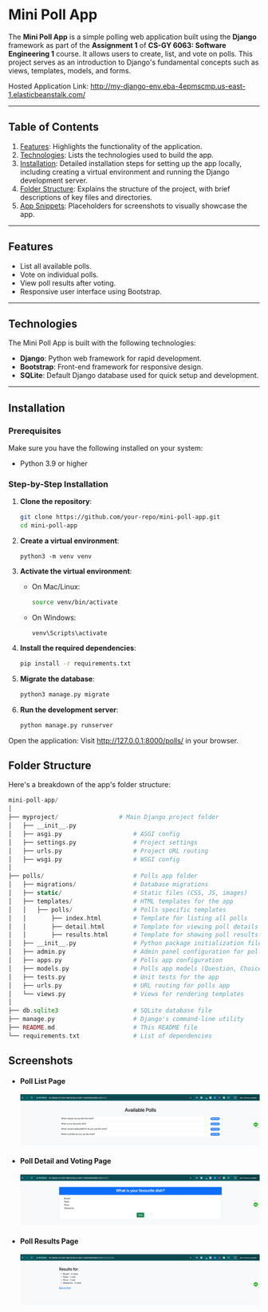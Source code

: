 # Mini Poll App
The **Mini Poll App** is a simple polling web application built using the **Django** framework as part of the **Assignment 1** of **CS-GY 6063: Software Engineering 1** course. It allows users to create, list, and vote on polls. This project serves as an introduction to Django's fundamental concepts such as views, templates, models, and forms.

Hosted Application Link: http://my-django-env.eba-4epmscmp.us-east-1.elasticbeanstalk.com/

---

## Table of Contents
1. [Features](#features): Highlights the functionality of the application.
2. [Technologies](#technologies): Lists the technologies used to build the app.
3. [Installation](#installation): Detailed installation steps for setting up the app locally, including creating a virtual environment and running the Django development server.
4. [Folder Structure](#folder-structure): Explains the structure of the project, with brief descriptions of key files and directories.
5. [App Snippets](#screenshots): Placeholders for screenshots to visually showcase the app.

---

## Features
- List all available polls.
- Vote on individual polls.
- View poll results after voting.
- Responsive user interface using Bootstrap.

---

## Technologies
The Mini Poll App is built with the following technologies:
- **Django**: Python web framework for rapid development.
- **Bootstrap**: Front-end framework for responsive design.
- **SQLite**: Default Django database used for quick setup and development.
  
---

## Installation
### Prerequisites
Make sure you have the following installed on your system:
- Python 3.9 or higher

### Step-by-Step Installation
1. **Clone the repository**:
   ```bash
   git clone https://github.com/your-repo/mini-poll-app.git
   cd mini-poll-app
    ```
2. **Create a virtual environment**:
    ```
    python3 -m venv venv
    ```
3. **Activate the virtual environment**:

    - On Mac/Linux:
        ```bash
        source venv/bin/activate
        ```
    - On Windows:
        ```
        venv\Scripts\activate
        ```

4. **Install the required dependencies**:
    ```bash
    pip install -r requirements.txt
    ```

5. **Migrate the database**:
    ```bash
    python3 manage.py migrate
    ```

6. **Run the development server**:
    ```bash
    python manage.py runserver
    ```

Open the application: Visit http://127.0.0.1:8000/polls/ in your browser.

## Folder Structure
Here's a breakdown of the app's folder structure:
```php
mini-poll-app/
│
├── myproject/                 # Main Django project folder
│   ├── __init__.py
│   ├── asgi.py                    # ASGI config
│   ├── settings.py                # Project settings
│   ├── urls.py                    # Project URL routing
│   ├── wsgi.py                    # WSGI config
│
├── polls/                         # Polls app folder
│   ├── migrations/                # Database migrations
│   ├── static/                    # Static files (CSS, JS, images)
│   ├── templates/                 # HTML templates for the app
│   │   ├── polls/                 # Polls specific templates
│   │       ├── index.html         # Template for listing all polls
│   │       ├── detail.html        # Template for viewing poll details and voting
│   │       ├── results.html       # Template for showing poll results
│   ├── __init__.py                # Python package initialization file
│   ├── admin.py                   # Admin panel configuration for polls
│   ├── apps.py                    # Polls app configuration
│   ├── models.py                  # Polls app models (Question, Choice)
│   ├── tests.py                   # Unit tests for the app
│   ├── urls.py                    # URL routing for polls app
│   └── views.py                   # Views for rendering templates
│
├── db.sqlite3                     # SQLite database file
├── manage.py                      # Django's command-line utility
├── README.md                      # This README file
└── requirements.txt               # List of dependencies
```

## Screenshots
- #### Poll List Page
    ![alt text](static/admin/img/image.png)

- #### Poll Detail and Voting Page
    ![alt text](static/admin/img/image-1.png)

- #### Poll Results Page
    ![alt text](static/admin/img/image-2.png)